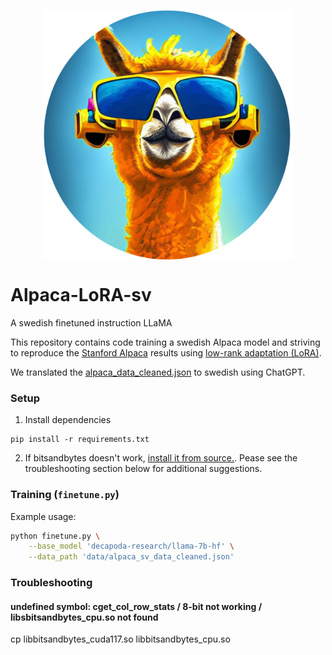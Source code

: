 <p align="center" width="100%">
<img src="assets/alpaca_sv.png" alt="Swedish Alpaca" style="width: 20%; min-width: 400px; display: block; margin: auto;">
</p>


# Alpaca-LoRA-sv
A swedish finetuned instruction LLaMA

This repository contains code training a swedish Alpaca model and striving to reproduce the [Stanford Alpaca](https://github.com/tatsu-lab/stanford_alpaca) results using [low-rank adaptation (LoRA)](https://arxiv.org/pdf/2106.09685.pdf).

We translated the [alpaca_data_cleaned.json](https://github.com/tatsu-lab/stanford_alpaca/blob/main/alpaca_data_cleaned.json) to swedish using ChatGPT. 

### Setup

1. Install dependencies

```
pip install -r requirements.txt
```

2. If bitsandbytes doesn't work, [install it from source.](https://github.com/TimDettmers/bitsandbytes/blob/main/compile_from_source.md). Pease see the troubleshooting section below for additional suggestions. 

### Training (`finetune.py`)

Example usage:

```bash
python finetune.py \
    --base_model 'decapoda-research/llama-7b-hf' \
    --data_path 'data/alpaca_sv_data_cleaned.json'
```

### Troubleshooting

#### undefined symbol: cget_col_row_stats / 8-bit not working / libsbitsandbytes_cpu.so not found

cp libbitsandbytes_cuda117.so libbitsandbytes_cpu.so

